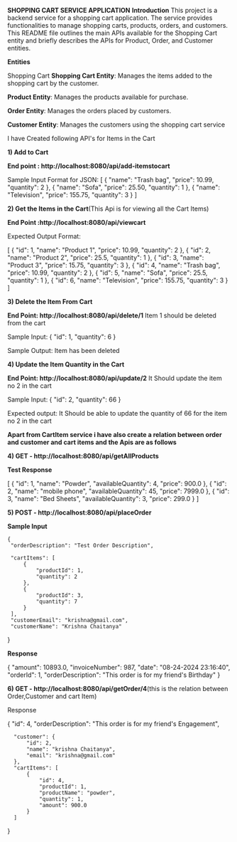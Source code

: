 **SHOPPING CART SERVICE APPLICATION**
**Introduction**
This project is a backend service for a shopping cart application. The service provides functionalities to manage shopping carts, products, orders, and customers. This README file outlines the main APIs available for the Shopping Cart entity and briefly describes the APIs for Product, Order, and Customer entities.

**Entities**

Shopping Cart
**Shopping Cart Entity**: Manages the items added to the shopping cart by the customer. 

**Product Entity**: Manages the products available for purchase.

**Order Entity**: Manages the orders placed by customers.

**Customer Entity**: Manages the customers using the shopping cart service

I have Created following API's for Items in the Cart 

**1) Add to Cart**

**End point : http://localhost:8080/api/add-itemstocart**

Sample Input Format for JSON:
[
    {
      "name": "Trash bag",
      "price": 10.99,
      "quantity": 2
    },
    {
      "name": "Sofa",
      "price": 25.50,
      "quantity": 1
    },
    {
      "name": "Television",
      "price": 155.75,
      "quantity": 3
    }
]

**2) Get the Items in the Cart**(This Api is for viewing all the Cart Items)

**End Point :http://localhost:8080/api/viewcart**

Expected Output Format:

[
    {
        "id": 1,
        "name": "Product 1",
        "price": 10.99,
        "quantity": 2
    },
    {
        "id": 2,
        "name": "Product 2",
        "price": 25.5,
        "quantity": 1
    },
    {
        "id": 3,
        "name": "Product 3",
        "price": 15.75,
        "quantity": 3
    },
    {
        "id": 4,
        "name": "Trash bag",
        "price": 10.99,
        "quantity": 2
    },
    {
        "id": 5,
        "name": "Sofa",
        "price": 25.5,
        "quantity": 1
    },
    {
        "id": 6,
        "name": "Television",
        "price": 155.75,
        "quantity": 3
    }
]

**3) Delete the Item From Cart**

**End Point: http://localhost:8080/api/delete/1** Item 1 should be deleted from the cart

Sample Input:
{
     "id": 1,
    "quantity": 6
}

Sample Output:
Item has been deleted

**4) Update the Item Quantity in the Cart**

**End Point: http://localhost:8080/api/update/2** It Should update the item no 2 in the cart

Sample Input:
{
     "id": 2,
    "quantity": 66
}

Expected output:
It Should be able to update the quantity of 66 for the item no 2 in the cart

**Apart from CartItem service i have also create a relation between order and customer and cart items and the Apis are as follows**

**4) GET - http://localhost:8080/api/getAllProducts** 

**Test Response** 


[
    {
        "id": 1,
        "name": "Powder",
        "availableQuantity": 4,
        "price": 900.0
    },
    {
        "id": 2,
        "name": "mobile phone",
        "availableQuantity": 45,
        "price": 7999.0
    },
    {
        "id": 3,
        "name": "Bed Sheets",
        "availableQuantity": 3,
        "price": 299.0
    }
]


 **5) POST - http://localhost:8080/api/placeOrder**

 **Sample Input**

    {
     "orderDescription": "Test Order Description",
     
     "cartItems": [
         {
             "productId": 1,
             "quantity": 2
         },
         {
             "productId": 3,
             "quantity": 7
         }
     ],
     "customerEmail": "krishna@gmail.com",
     "customerName": "Krishna Chaitanya"
 }
 
 
 **Response** 
 
 
  {
      "amount": 10893.0,
      "invoiceNumber": 987,
      "date": "08-24-2024 23:16:40",
      "orderId": 1,
      "orderDescription": "This order is for my friend's Birthday"
  }
  
  **6) GET - http://localhost:8080/api/getOrder/4**(this is the relation between Order,Customer and cart Item)
  
  Response
  
  {
      "id": 4,
      "orderDescription": "This order is for my friend's Engagement",
      
      "customer": {
          "id": 2,
          "name": "krishna Chaitanya",
          "email": "krishna@gmail.com"
      },
      "cartItems": [
          {
              "id": 4,
              "productId": 1,
              "productName": "powder",
              "quantity": 1,
              "amount": 900.0
          }
      ]
  }
